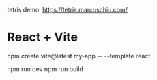 tetris demo: https://tetris.marcuschiu.com/

# React + Vite

npm create vite@latest my-app -- --template react

npm run dev
npm run build